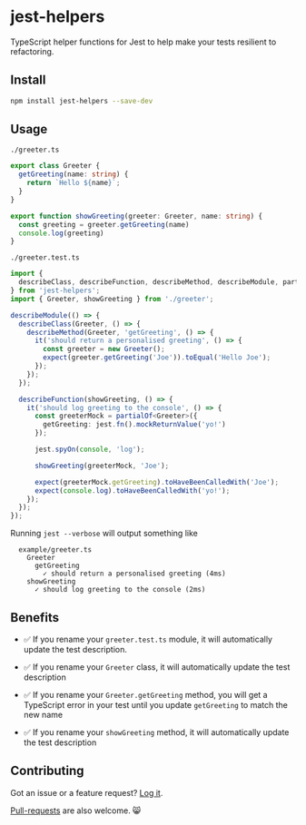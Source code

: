 # jest-helpers
TypeScript helper functions for Jest to help make your tests resilient to refactoring.

## Install
```sh
npm install jest-helpers --save-dev
```

## Usage
`./greeter.ts`
```typescript
export class Greeter {
  getGreeting(name: string) {
    return `Hello ${name}`;
  }
}

export function showGreeting(greeter: Greeter, name: string) {
  const greeting = greeter.getGreeting(name)
  console.log(greeting)
}
```

`./greeter.test.ts`
```typescript
import {
  describeClass, describeFunction, describeMethod, describeModule, partialOf
} from 'jest-helpers';
import { Greeter, showGreeting } from './greeter';

describeModule(() => {
  describeClass(Greeter, () => {
    describeMethod(Greeter, 'getGreeting', () => {
      it('should return a personalised greeting', () => {
        const greeter = new Greeter();
        expect(greeter.getGreeting('Joe')).toEqual('Hello Joe');
      });
    });
  });

  describeFunction(showGreeting, () => {
    it('should log greeting to the console', () => {
      const greeterMock = partialOf<Greeter>({
        getGreeting: jest.fn().mockReturnValue('yo!')
      });

      jest.spyOn(console, 'log');

      showGreeting(greeterMock, 'Joe');

      expect(greeterMock.getGreeting).toHaveBeenCalledWith('Joe');
      expect(console.log).toHaveBeenCalledWith('yo!');
    });
  });
});
```

Running `jest --verbose` will output something like
```
  example/greeter.ts
    Greeter
      getGreeting
        ✓ should return a personalised greeting (4ms)
    showGreeting
      ✓ should log greeting to the console (2ms)
```

## Benefits
- ✅ If you rename your `greeter.test.ts` module, it will automatically update the test description.

- ✅ If you rename your `Greeter` class, it will automatically update the test description

- ✅ If you rename your `Greeter.getGreeting` method, you will get a TypeScript error in your test until you update `getGreeting` to match the new name

- ✅ If you rename your `showGreeting` method, it will automatically update the test description

## Contributing
Got an issue or a feature request? [Log it](https://github.com/codeandcats/jest-helpers/issues).

[Pull-requests](https://github.com/codeandcats/jest-helpers/pulls) are also welcome. 😸
